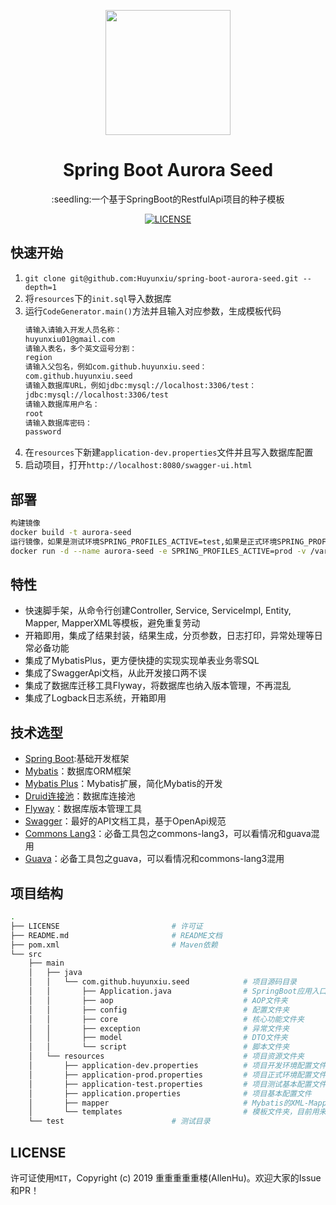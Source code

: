 <p align="center">
  <a href="http://ant.design">
    <img width="200" src="https://spring.io/img/homepage/icon-spring-boot.svg">
  </a>
</p>

<h1 align="center">Spring Boot Aurora Seed</h1>

<div align="center">
:seedling:一个基于SpringBoot的RestfulApi项目的种子模板
<br />

[![LICENSE](https://img.shields.io/github/license/Huyunxiu/spring-boot-aurora-seed.svg)](/LICENSE)

</div>

## 快速开始
1. `git clone git@github.com:Huyunxiu/spring-boot-aurora-seed.git --depth=1`
2. 将`resources`下的`init.sql`导入数据库
3. 运行`CodeGenerator.main()`方法并且输入对应参数，生成模板代码
    ```bash
    请输入请输入开发人员名称：
    huyunxiu01@gmail.com
    请输入表名，多个英文逗号分割：
    region
    请输入父包名，例如com.github.huyunxiu.seed：
    com.github.huyunxiu.seed
    请输入数据库URL，例如jdbc:mysql://localhost:3306/test：
    jdbc:mysql://localhost:3306/test
    请输入数据库用户名：
    root
    请输入数据库密码：
    password
    ```
4. 在`resources`下新建`application-dev.properties`文件并且写入数据库配置
5. 启动项目，打开`http://localhost:8080/swagger-ui.html`

## 部署
```bash
构建镜像
docker build -t aurora-seed
运行镜像，如果是测试环境SPRING_PROFILES_ACTIVE=test,如果是正式环境SPRING_PROFILES_ACTIVE=prod
docker run -d --name aurora-seed -e SPRING_PROFILES_ACTIVE=prod -v /var/log/aurora-seed/:/var/log aurora-seed
```

## 特性

- 快速脚手架，从命令行创建Controller, Service, ServiceImpl, Entity, Mapper, MapperXML等模板，避免重复劳动
- 开箱即用，集成了结果封装，结果生成，分页参数，日志打印，异常处理等日常必备功能
- 集成了MybatisPlus，更方便快捷的实现实现单表业务零SQL
- 集成了SwaggerApi文档，从此开发接口两不误
- 集成了数据库迁移工具Flyway，将数据库也纳入版本管理，不再混乱
- 集成了Logback日志系统，开箱即用

## 技术选型

- [Spring Boot](https://spring.io/projects/spring-boot):基础开发框架
- [Mybatis](http://www.mybatis.org/mybatis-3/zh/index.html)：数据库ORM框架
- [Mybatis Plus](https://mybatis.plus/)：Mybatis扩展，简化Mybatis的开发
- [Druid连接池](https://github.com/alibaba/druid/tree/master/druid-spring-boot-starter/)：数据库连接池
- [Flyway](https://flywaydb.org/)：数据库版本管理工具
- [Swagger](https://swagger.io/)：最好的API文档工具，基于OpenApi规范
- [Commons Lang3](https://commons.apache.org/proper/commons-lang/)：必备工具包之commons-lang3，可以看情况和guava混用
- [Guava](https://github.com/google/guava)：必备工具包之guava，可以看情况和commons-lang3混用

## 项目结构

```bash
.
├── LICENSE                         # 许可证
├── README.md                       # README文档
├── pom.xml                         # Maven依赖
└── src         
    ├── main
    │   ├── java
    │   │   └── com.github.huyunxiu.seed            # 项目源码目录
    │   │       ├── Application.java                # SpringBoot应用入口
    │   │       ├── aop                             # AOP文件夹
    │   │       ├── config                          # 配置文件夹
    │   │       ├── core                            # 核心功能文件夹
    │   │       ├── exception                       # 异常文件夹
    │   │       ├── model                           # DTO文件夹
    │   │       └── script                          # 脚本文件夹
    │   └── resources                               # 项目资源文件夹
    │       ├── application-dev.properties          # 项目开发环境配置文件（只在本地有，不会被提交到Git）
    │       ├── application-prod.properties         # 项目正式环境配置文件
    │       ├── application-test.properties         # 项目测试基本配置文件
    │       ├── application.properties              # 项目基本配置文件
    │       ├── mapper                              # Mybatis的XML-Mapper文件夹
    │       └── templates                           # 模板文件夹，目前用来放置代码生成模板
    └── test                        # 测试目录
```

## LICENSE
许可证使用`MIT`，Copyright (c) 2019 重重重重重楼(AllenHu)。欢迎大家的Issue和PR！
